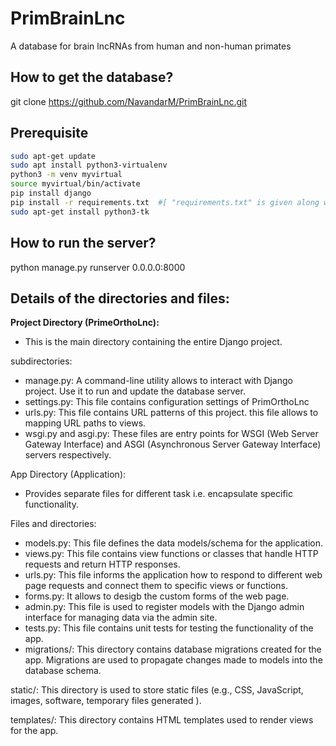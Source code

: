 # PrimBrainLnc
A database for brain lncRNAs from human and non-human primates

## How to get the database?
git clone https://github.com/NavandarM/PrimBrainLnc.git 

## Prerequisite
```bash
sudo apt-get update
sudo apt install python3-virtualenv
python3 -m venv myvirtual
source myvirtual/bin/activate
pip install django
pip install -r requirements.txt  #[ "requirements.txt" is given along with the database and contains dependencies. ]
sudo apt-get install python3-tk 
```
## How to run the server?
python manage.py runserver 0.0.0.0:8000 

## Details of the directories and files:

__Project Directory (PrimeOrthoLnc):__

- This is the main directory containing the entire Django project.
  
subdirectories:
  - manage.py: A command-line utility allows to interact with Django project. Use it to run and update the database server.
  - settings.py: This file contains configuration settings of PrimOrthoLnc
  - urls.py: This file contains URL patterns of this project. this file allows to mapping URL paths to views.
  - wsgi.py and asgi.py: These files are entry points for WSGI (Web Server Gateway Interface) and ASGI (Asynchronous Server Gateway Interface) servers respectively.
    
App Directory (Application):

 - Provides separate files for different task i.e. encapsulate specific functionality.

Files and directories:
  - models.py: This file defines the data models/schema for the application.
  - views.py: This file contains view functions or classes that handle HTTP requests and return HTTP responses.
  - urls.py:  This file informs the application how to respond to different web page requests and connect them to specific views or functions.
  - forms.py: It allows to desigb the custom forms of the web page.
  - admin.py: This file is used to register models with the Django admin interface for managing data via the admin site.
  - tests.py: This file contains unit tests for testing the functionality of the app.
  - migrations/: This directory contains database migrations created for the app. Migrations are used to propagate changes made to models into the database schema.

static/: This directory is used to store static files (e.g., CSS, JavaScript, images, software, temporary files generated ).

templates/: This directory contains HTML templates used to render views for the app.
